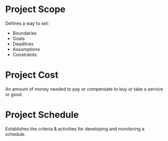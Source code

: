 # Project Scope

Defines a way to set:
- Boundaries
- Goals
- Deadlines
- Assumptions
- Constraints

# Project Cost

An amount of money needed to pay or compensate to buy or take a service or good

# Project Schedule

Establishes the criteria & activities for developing and monitoring a schedule.
